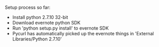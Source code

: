 Setup process so far:
* Install python 2.7.10 32-bit
* Download evernote python SDK
* Run 'python setup.py install' to evernote SDK
* Pycurl has automatically picked up the evernote things in 'External Libraries/Python 2.7.10'